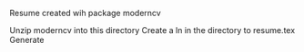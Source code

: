 Resume created wih package moderncv

Unzip moderncv into this directory
Create a ln in the directory to resume.tex
Generate
